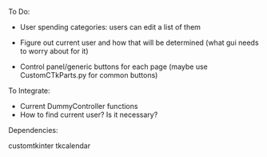 
To Do:

- User spending categories: users can edit a list of them

- Figure out current user and how that will be determined (what gui needs to worry about for it)

- Control panel/generic buttons for each page (maybe use CustomCTkParts.py for common buttons)

To Integrate:
- Current DummyController functions
- How to find current user? Is it necessary?


Dependencies:

customtkinter
tkcalendar